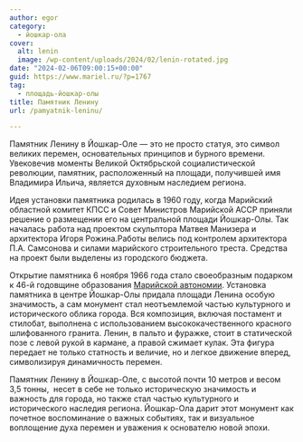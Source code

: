 ```yaml
---
author: egor
category:
  - йошкар-ола
cover:
  alt: lenin
  image: /wp-content/uploads/2024/02/lenin-rotated.jpg
date: "2024-02-06T09:00:15+00:00"
guid: https://www.mariel.ru/?p=1767
tag:
  - площадь-йошкар-олы
title: Памятник Ленину
url: /pamyatnik-leninu/

---
```

Памятник Ленину в Йошкар-Оле — это не просто статуя, это символ великих перемен, основательных принципов и бурного времени. Увековечив моменты Великой Октябрьской социалистической революции, памятник, расположенный на площади, получившей имя Владимира Ильича, является духовным наследием региона.

Идея установки памятника родилась в 1960 году, когда Марийский областной комитет КПСС и Совет Министров Марийской АССР приняли решение о размещении его на центральной площади Йошкар-Олы. Так началась работа над проектом скульптора Матвея Манизера и архитектора Игоря Рожина.Работы велись под контролем архитектора П.А. Самсонова и силами марийского строительного треста. Средства на проект были выделены из городского бюджета.

Открытие памятника 6 ноября 1966 года стало своеобразным подарком к 46-й годовщине образования [Марийской автономии](/dom-druzhby/). Установка памятника в центре Йошкар-Олы придала площади Ленина особую значимость, а сам монумент стал неотъемлемой частью культурного и исторического облика города. Вся композиция, включая постамент и стилобат, выполнена с использованием высококачественного красного шлифованного гранита. Ленин, в пальто и фуражке, стоит в статической позе с левой рукой в кармане, а правой сжимает кулак. Эта фигура передает не только статность и величие, но и легкое движение вперед, символизируя динамичность перемен.

Памятник Ленину в Йошкар-Оле, с высотой почти 10 метров и весом 3,5 тонны,  несет в себе не только историческую значимость и важность для города, но также стал частью культурного и исторического наследия региона. Йошкар-Ола дарит этот монумент как почетное воспоминание о важных событиях, так и визуальное воплощение духа перемен и уважения к основателю новой эпохи.
